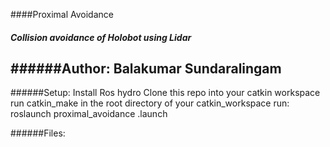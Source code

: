 ####Proximal Avoidance
##### Collision avoidance of Holobot using Lidar
######Author: Balakumar Sundaralingam
-----------------------------------------------------------
######Setup:
Install Ros hydro
Clone this repo into your catkin workspace
run catkin_make in the root directory of your catkin_workspace
run:
roslaunch proximal_avoidance .launch


######Files:





